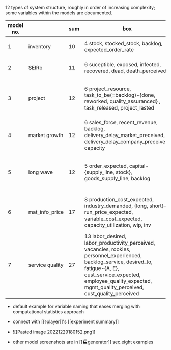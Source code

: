 12 types of system structure, roughly in order of increasing complexity; some variables within the models are documented.

| model no. |                 | sum | box                                                                                                                                                                                                                                      | flow                                                                                                                                                      |
| --------- | --------------- | --- | ---------------------------------------------------------------------------------------------------------------------------------------------------------------------------------------------------------------------------------------- | --------------------------------------------------------------------------------------------------------------------------------------------------------- |
| 1         | inventory       | 10  | 4 stock, stocked_stock, backlog, expected_order_rate                                                                                                                                                                                     | 6 preparing, prep_preparing, shipping, B_in, B_out, adjusting_eor                                                                                         |
| 2         | SEIRb           | 11  | 6 suceptible, exposed, infected, recovered, dead, death_perceived                                                                                                                                                                        | 5 exposing, onsetting, recovering, dying, death_perceiving                                                                                                |
| 3         | project         | 12  | 6 project_resource, task_to_be(=backlog)-{done, reworked, quality_assuranced} , task_released, project_lasted                                                                                                                            | 6 resource_adjusting, completing, rework-{discovering,doing}, work_approving, resource_adjusting, dealine_delaying                                        |
| 4         | market growth   | 12  | 6 sales_force, recent_revenue, backlog, delivery_delay_market_preceived, delivery_delay_company_preceived, capacity                                                                                                                      | 6 salesforce_net_hiring, revenue_net_changing, backlog-{ordering,shiping}, capacity_net_acquisiting, delivery_delay_perceiving                            |
| 5         | long wave       | 12  | 5 order_expected, capital-{supply_line, stock}, goods_supply_line, backlog                                                                                                                                                               | 7 capital-{ordering,acquisiting,discarding}, capital_backlog-{ordering,producing}, goods_capital-{ordering,acquisiting}                                   |
| 6         | mat_info_price  | 17  | 8 production_cost_expected, industry_demanded, {long, short}-run_price_expected, variable_cost_expected, capacity_utilization, wip, inv                                                                                                  | 9 product-{starting, ing, shiping}, charm-{{capacity_util, industry_demand}-nonprice, {short, long}-price}-adjusting, cost-{expected, variable}-adjusting |
| 7         | service quality | 27  | 13 labor_desired, labor_productivity_perceived, vacancies, rookies, personnel_experienced, backlog_service, desired_to, fatigue-{A, E}, cust_service_expected, employee_quality_expected, mgmt_quality_perceived, cust_quality_perceived | 7 + 7                                                                                                                                                     |

- default example for variable naming that eases merging with computational statistics approach
- connect with [[🌀player]]'s [[experiment summary]]
- ![[Pasted image 20221229180152.png]]

- other model screenshots are in [[🏭generator]] sec.eight examples